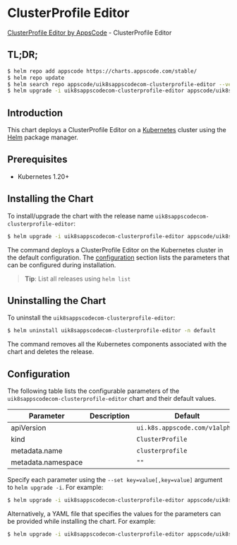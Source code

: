# ClusterProfile Editor

[ClusterProfile Editor by AppsCode](https://appscode.com) - ClusterProfile Editor

## TL;DR;

```bash
$ helm repo add appscode https://charts.appscode.com/stable/
$ helm repo update
$ helm search repo appscode/uik8sappscodecom-clusterprofile-editor --version=v0.26.0
$ helm upgrade -i uik8sappscodecom-clusterprofile-editor appscode/uik8sappscodecom-clusterprofile-editor -n default --create-namespace --version=v0.26.0
```

## Introduction

This chart deploys a ClusterProfile Editor on a [Kubernetes](http://kubernetes.io) cluster using the [Helm](https://helm.sh) package manager.

## Prerequisites

- Kubernetes 1.20+

## Installing the Chart

To install/upgrade the chart with the release name `uik8sappscodecom-clusterprofile-editor`:

```bash
$ helm upgrade -i uik8sappscodecom-clusterprofile-editor appscode/uik8sappscodecom-clusterprofile-editor -n default --create-namespace --version=v0.26.0
```

The command deploys a ClusterProfile Editor on the Kubernetes cluster in the default configuration. The [configuration](#configuration) section lists the parameters that can be configured during installation.

> **Tip**: List all releases using `helm list`

## Uninstalling the Chart

To uninstall the `uik8sappscodecom-clusterprofile-editor`:

```bash
$ helm uninstall uik8sappscodecom-clusterprofile-editor -n default
```

The command removes all the Kubernetes components associated with the chart and deletes the release.

## Configuration

The following table lists the configurable parameters of the `uik8sappscodecom-clusterprofile-editor` chart and their default values.

|     Parameter      | Description |                  Default                  |
|--------------------|-------------|-------------------------------------------|
| apiVersion         |             | <code>ui.k8s.appscode.com/v1alpha1</code> |
| kind               |             | <code>ClusterProfile</code>               |
| metadata.name      |             | <code>clusterprofile</code>               |
| metadata.namespace |             | <code>""</code>                           |


Specify each parameter using the `--set key=value[,key=value]` argument to `helm upgrade -i`. For example:

```bash
$ helm upgrade -i uik8sappscodecom-clusterprofile-editor appscode/uik8sappscodecom-clusterprofile-editor -n default --create-namespace --version=v0.26.0 --set apiVersion=ui.k8s.appscode.com/v1alpha1
```

Alternatively, a YAML file that specifies the values for the parameters can be provided while
installing the chart. For example:

```bash
$ helm upgrade -i uik8sappscodecom-clusterprofile-editor appscode/uik8sappscodecom-clusterprofile-editor -n default --create-namespace --version=v0.26.0 --values values.yaml
```
